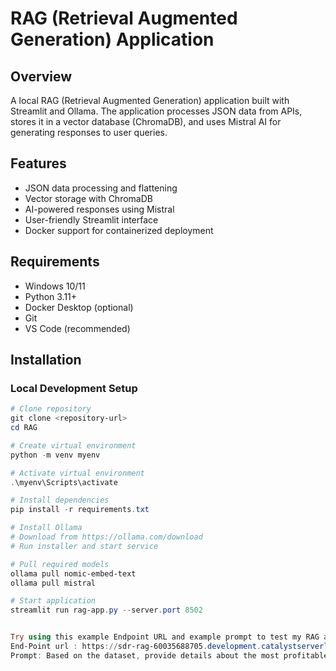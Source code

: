 # RAG (Retrieval Augmented Generation) Application

## Overview
A local RAG (Retrieval Augmented Generation) application built with Streamlit and Ollama. The application processes JSON data from APIs, stores it in a vector database (ChromaDB), and uses Mistral AI for generating responses to user queries.

## Features
- JSON data processing and flattening
- Vector storage with ChromaDB
- AI-powered responses using Mistral
- User-friendly Streamlit interface
- Docker support for containerized deployment

## Requirements
- Windows 10/11
- Python 3.11+
- Docker Desktop (optional)
- Git
- VS Code (recommended)

## Installation

### Local Development Setup
```powershell
# Clone repository
git clone <repository-url>
cd RAG

# Create virtual environment
python -m venv myenv

# Activate virtual environment
.\myenv\Scripts\activate

# Install dependencies
pip install -r requirements.txt

# Install Ollama
# Download from https://ollama.com/download
# Run installer and start service

# Pull required models
ollama pull nomic-embed-text
ollama pull mistral

# Start application
streamlit run rag-app.py --server.port 8502


Try using this example Endpoint URL and example prompt to test my RAG app:
End-Point url : https://sdr-rag-60035688705.development.catalystserverless.in/server/sdr_rag_function/all
Prompt: Based on the dataset, provide details about the most profitable order
